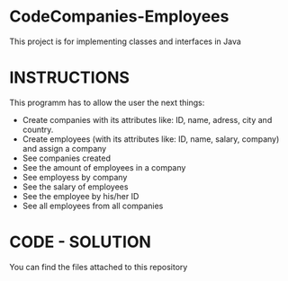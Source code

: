 # CodeCompanies-Employees
This project is for implementing classes and interfaces in Java

# INSTRUCTIONS
This programm has to allow the user the next things:
- Create companies with its attributes like: ID, name, adress, city and country.
- Create employees (with its attributes like: ID, name, salary, company) and assign a company
- See companies created
- See the amount of employees in a company
- See employess by company
- See the salary of employees
- See the employee by his/her ID
- See all employees from all companies

# CODE - SOLUTION
You can find the files attached to this repository
